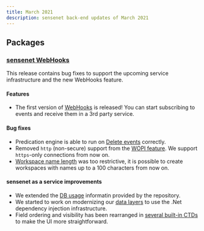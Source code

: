 ```yaml
---
title: March 2021
description: sensenet back-end updates of March 2021
---
```


## Packages
### [sensenet WebHooks](https://github.com/SenseNet/sensenet/releases/tag/webhooks)
This release contains bug fixes to support the upcoming service infrastructure and the new WebHooks feature.

#### Features
- The first version of [WebHooks](https://github.com/SenseNet/sensenet/issues/526) is released! You can start subscribing to events and receive them in a 3rd party service.

#### Bug fixes
- Predication engine is able to run on [Delete events](https://github.com/sensenet/sensenet/issues/1328) correctly.
- Removed `http` (non-secure) support from the [WOPI feature](https://github.com/SenseNet/sensenet/pull/1344). We support `https`-only connections from now on.
- [Workspace name length](https://github.com/SenseNet/sensenet/pull/1350) was too restrictive, it is possible to create workspaces with names up to a 100 characters from now on.

#### sensenet as a service improvements
- We extended the [DB usage](https://github.com/sensenet/sensenet/issues/1320) informatin provided by the repository.
- We started to work on modernizing our [data layers](https://github.com/sensenet/sensenet/issues/1244) to use the .Net dependency injection infrastructure.
- Field ordering and visibility has been rearranged in [several built-in CTDs](https://github.com/SenseNet/sensenet/pull/1338) to make the UI more straightforward.